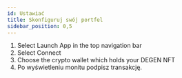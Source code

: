 ```yaml
---
id: Ustawiać
title: Skonfiguruj swój portfel
sidebar_position: 0,5
---
```


1. Select Launch App in the top navigation bar
2. Select Connect
3. Choose the crypto wallet which holds your DEGEN NFT
4. Po wyświetleniu monitu podpisz transakcję.
